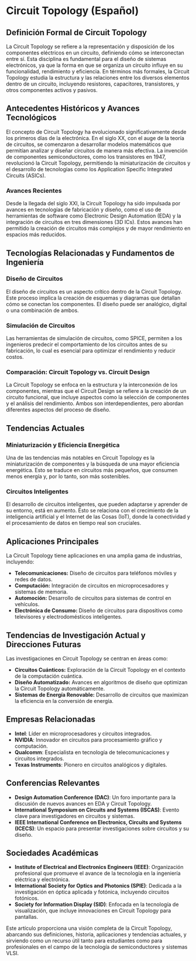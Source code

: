 # Circuit Topology (Español)

## Definición Formal de Circuit Topology

La Circuit Topology se refiere a la representación y disposición de los componentes eléctricos en un circuito, definiendo cómo se interconectan entre sí. Esta disciplina es fundamental para el diseño de sistemas electrónicos, ya que la forma en que se organiza un circuito influye en su funcionalidad, rendimiento y eficiencia. En términos más formales, la Circuit Topology estudia la estructura y las relaciones entre los diversos elementos dentro de un circuito, incluyendo resistores, capacitores, transistores, y otros componentes activos y pasivos.

## Antecedentes Históricos y Avances Tecnológicos

El concepto de Circuit Topology ha evolucionado significativamente desde los primeros días de la electrónica. En el siglo XX, con el auge de la teoría de circuitos, se comenzaron a desarrollar modelos matemáticos que permitían analizar y diseñar circuitos de manera más efectiva. La invención de componentes semiconductores, como los transistores en 1947, revolucionó la Circuit Topology, permitiendo la miniaturización de circuitos y el desarrollo de tecnologías como los Application Specific Integrated Circuits (ASICs).

### Avances Recientes

Desde la llegada del siglo XXI, la Circuit Topology ha sido impulsada por avances en tecnologías de fabricación y diseño, como el uso de herramientas de software como Electronic Design Automation (EDA) y la integración de circuitos en tres dimensiones (3D ICs). Estos avances han permitido la creación de circuitos más complejos y de mayor rendimiento en espacios más reducidos.

## Tecnologías Relacionadas y Fundamentos de Ingeniería

### Diseño de Circuitos

El diseño de circuitos es un aspecto crítico dentro de la Circuit Topology. Este proceso implica la creación de esquemas y diagramas que detallan cómo se conectan los componentes. El diseño puede ser analógico, digital o una combinación de ambos.

### Simulación de Circuitos

Las herramientas de simulación de circuitos, como SPICE, permiten a los ingenieros predecir el comportamiento de los circuitos antes de su fabricación, lo cual es esencial para optimizar el rendimiento y reducir costos.

### Comparación: Circuit Topology vs. Circuit Design

La Circuit Topology se enfoca en la estructura y la interconexión de los componentes, mientras que el Circuit Design se refiere a la creación de un circuito funcional, que incluye aspectos como la selección de componentes y el análisis del rendimiento. Ambos son interdependientes, pero abordan diferentes aspectos del proceso de diseño.

## Tendencias Actuales

### Miniaturización y Eficiencia Energética

Una de las tendencias más notables en Circuit Topology es la miniaturización de componentes y la búsqueda de una mayor eficiencia energética. Esto se traduce en circuitos más pequeños, que consumen menos energía y, por lo tanto, son más sostenibles.

### Circuitos Inteligentes

El desarrollo de circuitos inteligentes, que pueden adaptarse y aprender de su entorno, está en aumento. Esto se relaciona con el crecimiento de la inteligencia artificial y el Internet de las Cosas (IoT), donde la conectividad y el procesamiento de datos en tiempo real son cruciales.

## Aplicaciones Principales

La Circuit Topology tiene aplicaciones en una amplia gama de industrias, incluyendo:

- **Telecomunicaciones:** Diseño de circuitos para teléfonos móviles y redes de datos.
- **Computación:** Integración de circuitos en microprocesadores y sistemas de memoria.
- **Automoción:** Desarrollo de circuitos para sistemas de control en vehículos.
- **Electrónica de Consumo:** Diseño de circuitos para dispositivos como televisores y electrodomésticos inteligentes.

## Tendencias de Investigación Actual y Direcciones Futuras

Las investigaciones en Circuit Topology se centran en áreas como:

- **Circuitos Cuánticos:** Exploración de la Circuit Topology en el contexto de la computación cuántica.
- **Diseño Automatizado:** Avances en algoritmos de diseño que optimizan la Circuit Topology automáticamente.
- **Sistemas de Energía Renovable:** Desarrollo de circuitos que maximizan la eficiencia en la conversión de energía.

## Empresas Relacionadas

- **Intel**: Líder en microprocesadores y circuitos integrados.
- **NVIDIA**: Innovador en circuitos para procesamiento gráfico y computación.
- **Qualcomm**: Especialista en tecnología de telecomunicaciones y circuitos integrados.
- **Texas Instruments**: Pionero en circuitos analógicos y digitales.

## Conferencias Relevantes

- **Design Automation Conference (DAC)**: Un foro importante para la discusión de nuevos avances en EDA y Circuit Topology.
- **International Symposium on Circuits and Systems (ISCAS)**: Evento clave para investigadores en circuitos y sistemas.
- **IEEE International Conference on Electronics, Circuits and Systems (ICECS)**: Un espacio para presentar investigaciones sobre circuitos y su diseño.

## Sociedades Académicas

- **Institute of Electrical and Electronics Engineers (IEEE)**: Organización profesional que promueve el avance de la tecnología en la ingeniería eléctrica y electrónica.
- **International Society for Optics and Photonics (SPIE)**: Dedicada a la investigación en óptica aplicada y fotónica, incluyendo circuitos fotónicos.
- **Society for Information Display (SID)**: Enfocada en la tecnología de visualización, que incluye innovaciones en Circuit Topology para pantallas.

Este artículo proporciona una visión completa de la Circuit Topology, abarcando sus definiciones, historia, aplicaciones y tendencias actuales, y sirviendo como un recurso útil tanto para estudiantes como para profesionales en el campo de la tecnología de semiconductores y sistemas VLSI.